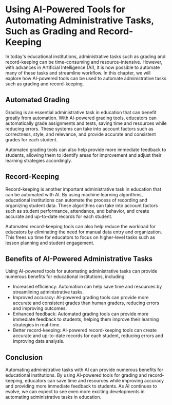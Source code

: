 Using AI-Powered Tools for Automating Administrative Tasks, Such as Grading and Record-Keeping
===================================================================================================================================================

In today's educational institutions, administrative tasks such as grading and record-keeping can be time-consuming and resource-intensive. However, with advances in Artificial Intelligence (AI), it is now possible to automate many of these tasks and streamline workflow. In this chapter, we will explore how AI-powered tools can be used to automate administrative tasks such as grading and record-keeping.

Automated Grading
-----------------

Grading is an essential administrative task in education that can benefit greatly from automation. With AI-powered grading tools, educators can automatically grade assignments and tests, saving time and resources while reducing errors. These systems can take into account factors such as correctness, style, and relevance, and provide accurate and consistent grades for each student.

Automated grading tools can also help provide more immediate feedback to students, allowing them to identify areas for improvement and adjust their learning strategies accordingly.

Record-Keeping
--------------

Record-keeping is another important administrative task in education that can be automated with AI. By using machine learning algorithms, educational institutions can automate the process of recording and organizing student data. These algorithms can take into account factors such as student performance, attendance, and behavior, and create accurate and up-to-date records for each student.

Automated record-keeping tools can also help reduce the workload for educators by eliminating the need for manual data entry and organization. This frees up time for educators to focus on higher-level tasks such as lesson planning and student engagement.

Benefits of AI-Powered Administrative Tasks
-------------------------------------------

Using AI-powered tools for automating administrative tasks can provide numerous benefits for educational institutions, including:

* Increased efficiency: Automation can help save time and resources by streamlining administrative tasks.
* Improved accuracy: AI-powered grading tools can provide more accurate and consistent grades than human graders, reducing errors and improving outcomes.
* Enhanced feedback: Automated grading tools can provide more immediate feedback to students, helping them improve their learning strategies in real-time.
* Better record-keeping: AI-powered record-keeping tools can create accurate and up-to-date records for each student, reducing errors and improving data analysis.

Conclusion
----------

Automating administrative tasks with AI can provide numerous benefits for educational institutions. By using AI-powered tools for grading and record-keeping, educators can save time and resources while improving accuracy and providing more immediate feedback to students. As AI continues to evolve, we can expect to see even more exciting developments in automating administrative tasks in education.
